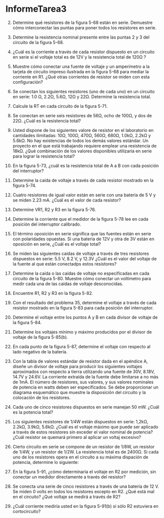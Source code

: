 # InformeTarea3







2. Determine qué resistores de la figura 5-68 están en serie. Demuestre cómo interconectar las puntas para poner todos los resistores en serie.


4. Determine la resistencia nominal presente entre las puntas 2 y 3 del circuito de la figura 5-68.



6. ¿Cuál es la corriente a través de cada resistor dispuesto en un circuito en serie si el voltaje total es de 12V y la resistencia total de 120Ω ?



8. Muestre cómo conectar una fuente de voltaje y un amperímetro a la tarjeta de circuito impreso ilustrada en la figura 5-68 para mediar la corriente en R1. ¿Qué otras corrientes de resistor se miden con esta configuración?


10. Se conectan los siguientes resistores (uno de cada uno) en un circuito en serie: 1.0 Ω, 2.2Ω, 5.6Ω, 12Ω y 22Ω. Determine la resistencia total.



12. Calcule la RT en cada circuito de la figura 5-71. 


14. Se conectan en serie seis resistores de 56Ω, ocho de 100Ω, y dos de 22Ω. ¿Cuál es la resistencia total?


16. Usted dispone de los siguientes valore de resistor en el laboratorio en cantidades ilimitadas: 10Ω, 100Ω, 470Ω, 560Ω, 680Ω, 1.0kΩ, 2.2kΩ y 5.6kΩ. No hay existencias de todos los demás valores estándar. Un proyecto en el que está trabajando requiere emplear una resistencia de 18kΩ. ¿Qué combinación de los valores disponibles utilizaría en serie para lograr la resistencia total?





18. En la figura 5-73, ¿cuál es la resistencia total de A a B con cada posición del interruptor?


20. Determine la caída de voltaje a través de cada resistor mostrado en la figura 5-74.






22. Cuatro resistores de igual valor están en serie con una batería de 5 V y se miden 2.23 mA. ¿Cuál es el valor de cada resistor?



24. Determine VR1, R2 y R3 en la figura 5-76.

26. Determine la corriente que el medidor de la figura 5-78 lee en cada posición del interruptor calibrado.



28. El término oposición en serie significa que las fuentes están en serie con polaridades opuestas. Si una bateria de 12V y otra de 3V están en oposición en serie, ¿Cuál es el voltaje total?


30. Se miden las siguientes caídas de voltaje a través de tres resistores dispuestos en serie: 5.5 V, 8.2 V, y 12.3V ¿Cuál es el valor del voltaje de la fuente al que están conectadps estos resistores?





32. Determine la caída o las caídas de voltaje no especificadas en cada circuito de la figura 5-80. Muestre cómo conectar un voltímetro para medir cada una de las caídas de voltaje desconocidas.




34. Encuentre R1, R2 y R3 en la figura 5-82.


36. Con el resultado del problema 35, determine el voltaje a través de cada resistor mostrado en la figura 5-83 para cada  posición del interruptor.


38. Determine el voltaje entre los puntos A y B en cada divisor de voltaje de la figura 5-84.


40. Determine los voltajes mínimo y máximo producidos por el divisor de voltaje de la figura 5-85(b).



42. En cada punto de la figura 5-87, determine el voltaje con respecto al lado negativo de la batería.




44. Con la tabla de valores estándar de resistor dada en el apéndice A, diseñe un divisor de voltaje para producir los siguientes voltajes aproximados con respecto a tierra utilizando una fuente de 30V, 8.18V, 14.7V y 24.6V. La corriente extraída de la fuente debe limitarse a no más de 1mA. El número de resistores, sus valores, y sus valores nominales de potencia en watts deben ser especificados. Se debe proporcionar un diagrama esquemático que muestre la disposición del circuito y la colocación de los resistores.





46. Cada uno de cinco resistores dispuestos en serie manejan 50 mW. ¿Cuál es la potencia total?




48. Los siguientes resistores de 1/4W están dispuestos en serie: 1,2kΩ, 2.2kΩ, 3.9kΩ, 5.6kΩ. ¿Cuál es el voltaje máximo que puede ser aplicado a través de estos resistores sin exceder el valor nominal de potencia? ¿Cuál resistor se quemará primero al aplicar un voltaj excesivo?

50. Cierto circuito en serie se compone de un resistor de 1/8W, un resistor de 1/4W, y un resistor de 1/2W. La resistencia total es de 2400Ω. Si cada uno de los resistores opera en el circuito a su máxima dispación de potencia, determine lo siguiente:

52. En la figura 5-91, ¿cómo determinaría el voltaje en R2 por medición, sin conectar un medidor directamente a través del resistor?




54. Se conecta una serie de cinco resistores a través de una batería de 12 V. Se miden 0 volts en todos los resistores excepto en R2. ¿Qué está mal en el circuito? ¿Qué voltaje se medirá a través de R2?





56. ¿Cuál corriente mediría usted en la figura 5-91(b) si sólo R2 estuviera en cortocircuito?
























